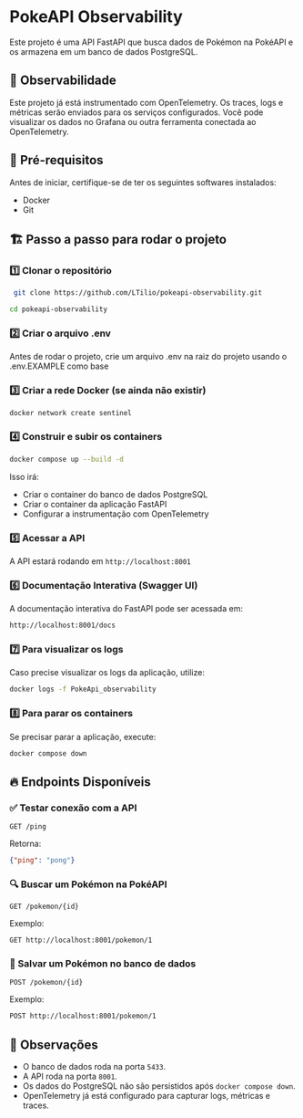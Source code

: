 # PokeAPI Observability

Este projeto é uma API FastAPI que busca dados de Pokémon na PokéAPI e os armazena em um banco de dados PostgreSQL.

## 🎯 Observabilidade
Este projeto já está instrumentado com OpenTelemetry. Os traces, logs e métricas serão enviados para os serviços configurados. Você pode visualizar os dados no Grafana ou outra ferramenta conectada ao OpenTelemetry.


## 📌 Pré-requisitos
Antes de iniciar, certifique-se de ter os seguintes softwares instalados:
- Docker 
- Git 

## 🏗️ Passo a passo para rodar o projeto

### 1️⃣ Clonar o repositório
```sh
 git clone https://github.com/LTilio/pokeapi-observability.git
```
```sh
cd pokeapi-observability
```
### 2️⃣ Criar o arquivo .env
Antes de rodar o projeto, crie um arquivo .env na raiz do projeto usando o .env.EXAMPLE como base

### 3️⃣ Criar a rede Docker (se ainda não existir)
```sh
docker network create sentinel
```

### 4️⃣ Construir e subir os containers
```sh
docker compose up --build -d
```
Isso irá:
- Criar o container do banco de dados PostgreSQL
- Criar o container da aplicação FastAPI
- Configurar a instrumentação com OpenTelemetry

### 5️⃣ Acessar a API
A API estará rodando em `http://localhost:8001`

### 6️⃣ Documentação Interativa (Swagger UI)
A documentação interativa do FastAPI pode ser acessada em:
```sh
http://localhost:8001/docs
```

### 7️⃣ Para visualizar os logs
Caso precise visualizar os logs da aplicação, utilize:
```sh
docker logs -f PokeApi_observability
```

### 8️⃣ Para parar os containers
Se precisar parar a aplicação, execute:
```sh
docker compose down
```

## 🔥 Endpoints Disponíveis

### ✅ Testar conexão com a API
```http
GET /ping
```
Retorna:
```json
{"ping": "pong"}
```

### 🔍 Buscar um Pokémon na PokéAPI
```http
GET /pokemon/{id}
```
Exemplo:
```sh
GET http://localhost:8001/pokemon/1
```

### 💾 Salvar um Pokémon no banco de dados
```http
POST /pokemon/{id}
```
Exemplo:
```sh
POST http://localhost:8001/pokemon/1
```

## 📝 Observações
- O banco de dados roda na porta `5433`.
- A API roda na porta `8001`.
- Os dados do PostgreSQL não são persistidos após `docker compose down`.
- OpenTelemetry já está configurado para capturar logs, métricas e traces.





